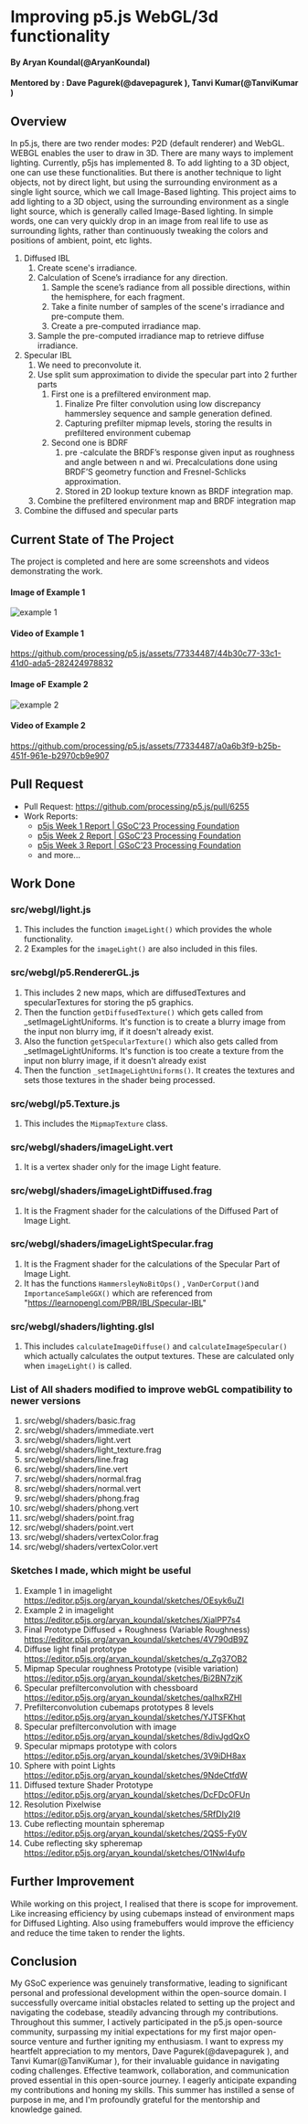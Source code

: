 # Improving p5.js WebGL/3d functionality

#### By Aryan Koundal(@AryanKoundal)
#### Mentored by : Dave Pagurek(@davepagurek ), Tanvi Kumar(@TanviKumar )

## Overview

In p5.js, there are two render modes: P2D (default renderer) and WebGL. WEBGL 
enables the user to draw in 3D. There are many ways to implement lighting. 
Currently, p5js has implemented 8. To add lighting to a 3D object, one can
use these functionalities. But there is another technique to light objects,
not by direct light, but using the surrounding environment as a single light
source, which we call Image-Based lighting. 
This project aims to add lighting to a 3D object, using the surrounding 
environment as a single light source, which is generally called Image-Based 
lighting. In simple words, one can very quickly drop in an image from real 
life to use as surrounding lights, rather than continuously tweaking the colors 
and positions of ambient, point, etc lights.

1. Diffused IBL
    1. Create scene's irradiance.
    1. Calculation of Scene’s irradiance for any direction.
        1. Sample the scene’s radiance from all possible directions, within the
        hemisphere, for each fragment.
        1. Take a finite number of samples of the scene's irradiance and pre-compute them.
        1. Create a pre-computed irradiance map.
    1. Sample the pre-computed irradiance map to retrieve diffuse irradiance.
1. Specular IBL
    1. We need to preconvolute it.
    1. Use split sum approximation to divide the specular part into 2 further parts
        1. First one is a prefiltered environment map.
            1. Finalize Pre filter convolution using low discrepancy hammersley sequence 
            and sample generation defined.
            1. Capturing prefilter mipmap levels, storing the results in prefiltered 
            environment cubemap
        1. Second one is BDRF 
            1. pre -calculate the BRDF’s response given input as roughness and angle
            between n and wi. 
                Precalculations done using BRDF’S geometry function and Fresnel-Schlicks approximation.
            1. Stored in 2D lookup texture known as BRDF integration map.
    1. Combine the  prefiltered environment map and  BRDF integration map
1. Combine the diffused and specular parts


## Current State of The Project

The project is completed and here are some screenshots and videos demonstrating the work.

#### Image of Example 1 
![example 1](https://github.com/processing/p5.js/assets/77334487/8d818df0-17a8-4332-b369-bcb79a5afc67)

#### Video of Example 1
https://github.com/processing/p5.js/assets/77334487/44b30c77-33c1-41d0-ada5-282424978832

#### Image oF Example 2
![example 2](https://github.com/processing/p5.js/assets/77334487/e46f24b8-2713-4d2b-8392-744585da6a5b)

#### Video of Example 2
https://github.com/processing/p5.js/assets/77334487/a0a6b3f9-b25b-451f-961e-b2970cb9e907

## Pull Request

- Pull Request: https://github.com/processing/p5.js/pull/6255
- Work Reports:
    - [p5js Week 1 Report | GSoC’23 Processing Foundation](https://aryankoundal.medium.com/p5js-week-1-report-gsoc23-processing-foundation-9910934112e5)
    - [p5js Week 2 Report | GSoC’23 Processing Foundation](https://aryankoundal.medium.com/p5js-week-2-report-gsoc23-processing-foundation-c8a36f5cf34)
    - [p5js Week 3 Report | GSoC’23 Processing Foundation](https://aryankoundal.medium.com/p5js-week-3-report-gsoc23-processing-foundation-39043d0363e2)
    - and more...


## Work Done

### src/webgl/light.js
1. This includes the function `imageLight()` which provides the whole functionality.
1. 2 Examples for the `imageLight()` are also included in this files.
 
### src/webgl/p5.RendererGL.js
1. This includes 2 new maps, which are diffusedTextures and specularTextures for storing the p5 graphics.
1. Then the function `getDiffusedTexture()` which gets called from _setImageLightUniforms. It's function is to create a blurry 
image from the input non blurry img, if it doesn't already exist.
1. Also the function `getSpecularTexture()` which also gets called from _setImageLightUniforms. It's function is too create a texture
 from the input non blurry image, if it doesn't already exist
1. Then the function `_setImageLightUniforms()`. It creates the textures and sets those textures in the shader being processed.

### src/webgl/p5.Texture.js
1. This includes the `MipmapTexture` class.

 
### src/webgl/shaders/imageLight.vert
1. It is a vertex shader only for the image Light feature.
 
### src/webgl/shaders/imageLightDiffused.frag
1. It is the Fragment shader for the calculations of the Diffused Part of Image Light.
 
### src/webgl/shaders/imageLightSpecular.frag
1. It is the Fragment shader for the calculations of the Specular Part of Image Light.
1. It has the functions `HammersleyNoBitOps()` , `VanDerCorput()`and `ImportanceSampleGGX()` which are
referenced from "https://learnopengl.com/PBR/IBL/Specular-IBL"

### src/webgl/shaders/lighting.glsl
1. This includes `calculateImageDiffuse()` and `calculateImageSpecular()` which actually calculates the output textures. These are calculated only when `imageLight()` is called.

### List of All shaders modified to improve webGL compatibility to newer versions
1. src/webgl/shaders/basic.frag
1. src/webgl/shaders/immediate.vert
1. src/webgl/shaders/light.vert
1. src/webgl/shaders/light_texture.frag 
1. src/webgl/shaders/line.frag
1. src/webgl/shaders/line.vert
1. src/webgl/shaders/normal.frag
1. src/webgl/shaders/normal.vert
1. src/webgl/shaders/phong.frag
1. src/webgl/shaders/phong.vert
1. src/webgl/shaders/point.frag
1. src/webgl/shaders/point.vert
1. src/webgl/shaders/vertexColor.frag
1. src/webgl/shaders/vertexColor.vert

### Sketches I made, which might be useful 
1. Example 1 in imagelight          https://editor.p5js.org/aryan_koundal/sketches/OEsyk6uZI
1. Example 2 in imagelight         https://editor.p5js.org/aryan_koundal/sketches/XjalPP7s4
1. Final Prototype Diffused + Roughness (Variable Roughness)  https://editor.p5js.org/aryan_koundal/sketches/4V790dB9Z
1. Diffuse light final prototype https://editor.p5js.org/aryan_koundal/sketches/q_Zg37OB2
1. Mipmap  Specular roughness Prototype (visible variation) https://editor.p5js.org/aryan_koundal/sketches/Bi2BN7zjK
1. Specular prefilterconvolution with chessboard https://editor.p5js.org/aryan_koundal/sketches/qaIhxRZHI
1. Prefilterconvolution cubemaps prototypes 8 levels https://editor.p5js.org/aryan_koundal/sketches/YJTSFKhqt
1. Specular prefilterconvolution with image https://editor.p5js.org/aryan_koundal/sketches/8divJgdQxO
1. Specular mipmaps prototype with colors https://editor.p5js.org/aryan_koundal/sketches/3V9iDH8ax
1. Sphere with point Lights https://editor.p5js.org/aryan_koundal/sketches/9NdeCtfdW
1. Diffused texture Shader Prototype https://editor.p5js.org/aryan_koundal/sketches/DcFDcOFUn
1. Resolution Pixelwise             https://editor.p5js.org/aryan_koundal/sketches/5RfDIy2I9
1. Cube reflecting mountain spheremap https://editor.p5js.org/aryan_koundal/sketches/2QS5-Fy0V
1. Cube reflecting sky spheremap 	 https://editor.p5js.org/aryan_koundal/sketches/O1NwI4ufp

## Further Improvement
While working on this project, I realised that there is scope for improvement. Like increasing efficiency by using cubemaps instead of environment maps for Diffused Lighting. Also using framebuffers would improve the efficiency and reduce the time taken to render the lights.

## Conclusion

My GSoC experience was genuinely transformative, leading to significant personal and professional
development within the open-source domain. I successfully overcame initial obstacles related to
setting up the project and navigating the codebase, steadily advancing through my contributions.
Throughout this summer, I actively participated in the p5.js open-source community, surpassing my 
initial expectations for my first major open-source venture and further igniting my enthusiasm. I
want to express my heartfelt appreciation to my mentors,  Dave Pagurek(@davepagurek ), and
Tanvi Kumar(@TanviKumar ), for their invaluable guidance in navigating coding challenges. 
Effective teamwork, collaboration, and communication proved essential in this open-source journey.
I eagerly anticipate expanding my contributions and honing my skills. This summer has instilled
a sense of purpose in me, and I'm profoundly grateful for the mentorship and knowledge gained.
